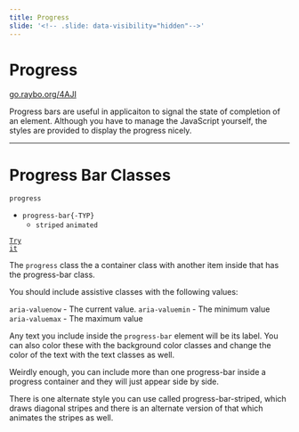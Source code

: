 ```yaml
---
title: Progress
slide: '<!-- .slide: data-visibility="hidden"-->'
---
```


<!-- .slide: data-state="layout-title" class="bg-dark"-->

# Progress

<div class="slide-link"><a href="https://go.raybo.org/4AJI"><i class="fab fa-slideshare"></i> go.raybo.org/4AJI</a></div>

> >

Progress bars are useful in applicaiton to signal the state of completion of an element. Although you have to manage the JavaScript yourself, the styles are provided to display the progress nicely.

---

<!-- .slide: data-state="layout-code-list" -->

# Progress Bar Classes

`progress`

- `progress-bar{-TYP}`
  - `striped` `animated`

<a href="https://codepen.io/planetoftheweb/pen/bGgxwbQ?editors=1000" target="_blank"><code class="code-royal">Try it</code></a>

> >

The `progress` class the a container class with another item inside that has the progress-bar class.

You should include assistive classes with the following values:

`aria-valuenow` - The current value.
`aria-valuemin` - The minimum value
`aria-valuemax` - The maximum value

Any text you include inside the `progress-bar` element will be its label. You can also color these with the background color classes and change the color of the text with the text classes as well.

Weirdly enough, you can include more than one progress-bar inside a progress container and they will just appear side by side.

There is one alternate style you can use called progress-bar-striped, which draws diagonal stripes and there is an alternate version of that which animates the stripes as well.
